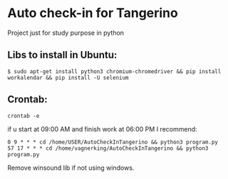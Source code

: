 # Auto check-in for Tangerino
 Project just for study purpose in python


## Libs to install in Ubuntu:

```
$ sudo apt-get install python3 chromium-chromedriver && pip install workalendar && pip install -U selenium
```

## Crontab: 

```
crontab -e
```

if u start at 09:00 AM
and finish work at 06:00 PM
I recommend: 
```
0 9 * * * cd /home/USER/AutoCheckInTangerino && python3 program.py
57 17 * * * cd /home/vagnerking/AutoCheckInTangerino && python3 program.py
```






Remove winsound lib if not using windows.


